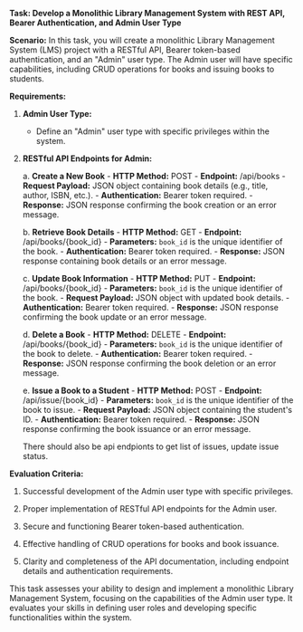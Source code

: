 **Task: Develop a Monolithic Library Management System with REST API, Bearer Authentication, and Admin User Type**

**Scenario:** In this task, you will create a monolithic Library Management System (LMS) project with a RESTful API, Bearer token-based authentication, and an "Admin" user type. The Admin user will have specific capabilities, including CRUD operations for books and issuing books to students.

**Requirements:**

1. **Admin User Type:**
   - Define an "Admin" user type with specific privileges within the system.

2. **RESTful API Endpoints for Admin:**

    a. **Create a New Book**
       - **HTTP Method:** POST
       - **Endpoint:** /api/books
       - **Request Payload:** JSON object containing book details (e.g., title, author, ISBN, etc.).
       - **Authentication:** Bearer token required.
       - **Response:** JSON response confirming the book creation or an error message.

    b. **Retrieve Book Details**
       - **HTTP Method:** GET
       - **Endpoint:** /api/books/{book_id}
       - **Parameters:** `book_id` is the unique identifier of the book.
       - **Authentication:** Bearer token required.
       - **Response:** JSON response containing book details or an error message.

    c. **Update Book Information**
       - **HTTP Method:** PUT
       - **Endpoint:** /api/books/{book_id}
       - **Parameters:** `book_id` is the unique identifier of the book.
       - **Request Payload:** JSON object with updated book details.
       - **Authentication:** Bearer token required.
       - **Response:** JSON response confirming the book update or an error message.

    d. **Delete a Book**
       - **HTTP Method:** DELETE
       - **Endpoint:** /api/books/{book_id}
       - **Parameters:** `book_id` is the unique identifier of the book to delete.
       - **Authentication:** Bearer token required.
       - **Response:** JSON response confirming the book deletion or an error message.

    e. **Issue a Book to a Student**
       - **HTTP Method:** POST
       - **Endpoint:** /api/issue/{book_id}
       - **Parameters:** `book_id` is the unique identifier of the book to issue.
       - **Request Payload:** JSON object containing the student's ID.
       - **Authentication:** Bearer token required.
       - **Response:** JSON response confirming the book issuance or an error message.

    There should also be api endpionts to get list of issues, update issue status.

**Evaluation Criteria:**

1. Successful development of the Admin user type with specific privileges.

2. Proper implementation of RESTful API endpoints for the Admin user.

3. Secure and functioning Bearer token-based authentication.

4. Effective handling of CRUD operations for books and book issuance.

5. Clarity and completeness of the API documentation, including endpoint details and authentication requirements.

This task assesses your ability to design and implement a monolithic Library Management System, focusing on the capabilities of the Admin user type. It evaluates your skills in defining user roles and developing specific functionalities within the system.